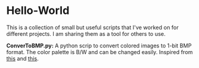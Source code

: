 # Hello-World
This is a collection of small but useful scripts that I've worked on for different projects. I am sharing them as a tool for others to use.

**ConverToBMP.py:** A python scrip to convert colored images to 1-bit BMP format. The color palette is B/W and can be changed easily. Inspired from [this](https://github.com/kentoj/python-fundamentals/blob/master/bmp.py) and [this](https://stackoverflow.com/a/46388479).
